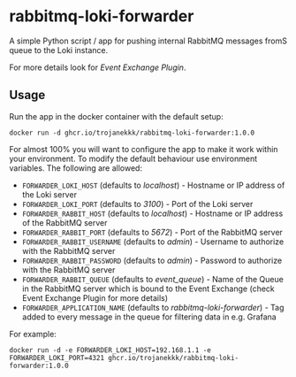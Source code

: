 # rabbitmq-loki-forwarder
A simple Python script / app for pushing internal RabbitMQ messages fromS queue to the Loki instance.

For more details look for _Event Exchange Plugin_.

## Usage

Run the app in the docker container with the default setup:

```
docker run -d ghcr.io/trojanekkk/rabbitmq-loki-forwarder:1.0.0
```

For almost 100% you will want to configure the app to make it work within your environment. To modify the default behaviour use environment variables. The following are allowed:

- `FORWARDER_LOKI_HOST` (defaults to _localhost_) - Hostname or IP address of the Loki server
- `FORWARDER_LOKI_PORT` (defaults to _3100_) - Port of the Loki server
- `FORWARDER_RABBIT_HOST` (defaults to _localhost_) - Hostname or IP address of the RabbitMQ server
- `FORWARDER_RABBIT_PORT` (defaults to _5672_) - Port of the RabbitMQ server
- `FORWARDER_RABBIT_USERNAME` (defaults to _admin_) - Username to authorize with the RabbitMQ server
- `FORWARDER_RABBIT_PASSWORD` (defaults to _admin_) - Password to authorize with the RabbitMQ server
- `FORWARDER_RABBIT_QUEUE` (defaults to _event_queue_) - Name of the Queue in the RabbitMQ server which is bound to the Event Exchange (check Event Exchange Plugin for more details) 
- `FORWARDER_APPLICATION_NAME` (defaults to _rabbitmq-loki-forwarder_) - Tag added to every message in the queue for filtering data in e.g. Grafana

For example:

```
docker run -d -e FORWARDER_LOKI_HOST=192.168.1.1 -e FORWARDER_LOKI_PORT=4321 ghcr.io/trojanekkk/rabbitmq-loki-forwarder:1.0.0
```
